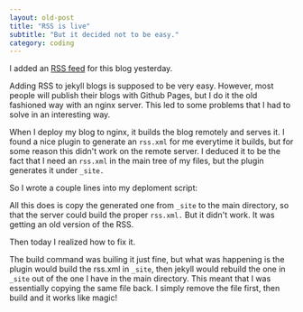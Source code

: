 ```yaml
---
layout: old-post
title: "RSS is live"
subtitle: "But it decided not to be easy."
category: coding
---
```


I added an [RSS feed](/rss.xml) for this blog yesterday. 

Adding RSS to jekyll blogs is supposed to be very easy. However, most people will publish their blogs with Github Pages, but I do it the old fashioned way with an nginx server. This led to some problems that I had to solve in an interesting way. 

When I deploy my blog to nginx, it builds the blog remotely and serves it. I found a nice plugin to generate an `rss.xml` for me everytime it builds, but for some reason this didn't work on the remote server. I deduced it to be the fact that I need an `rss.xml` in the main tree of my files, but the plugin generates it under `_site.`

So I wrote a couple lines into my deploment script:

<script src="https://gist.github.com/lucasmarcelli/fceb6a1f9b6046d38e2e.js"></script>

All this does is copy the generated one from `_site` to the main directory, so that the server could build the proper `rss.xml.` But it didn't work. It was getting an old version of the RSS. 

Then today I realized how to fix it. 

<script src="https://gist.github.com/lucasmarcelli/41defc40a5d7ca25d802.js"></script>

The build command was builing it just fine, but what was happening is the plugin would build the rss.xml in `_site`, then jekyll would rebuild the one in `_site` out of the one I have in the main directory. This meant that I was essentially copying the same file back. I simply remove the file first, then build and it works like magic!
